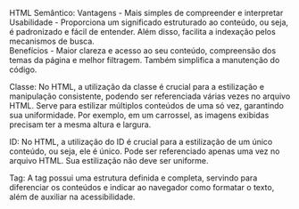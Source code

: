 
HTML Semântico:
Vantagens - Mais simples de compreender e interpretar                                  
Usabilidade - Proporciona um significado estruturado ao conteúdo, ou seja, é padronizado e fácil de entender. Além disso, facilita a indexação pelos mecanismos de busca.                     
Benefícios - Maior clareza e acesso ao seu conteúdo, compreensão dos temas da página e melhor filtragem. Também simplifica a manutenção do código.                      

Classe:
No HTML, a utilização da classe é crucial para a estilização e manipulação consistente, podendo ser referenciada várias vezes no arquivo HTML. Serve para estilizar múltiplos conteúdos de uma só vez, garantindo sua uniformidade. Por exemplo, em um carrossel, as imagens exibidas precisam ter a mesma altura e largura.                               

ID:
No HTML, a utilização do ID é crucial para a estilização de um único conteúdo, ou seja, ele é único. Pode ser referenciado apenas uma vez no arquivo HTML. Sua estilização não deve ser uniforme.

Tag:
A tag possui uma estrutura definida e completa, servindo para diferenciar os conteúdos e indicar ao navegador como formatar o texto, além de auxiliar na acessibilidade.
